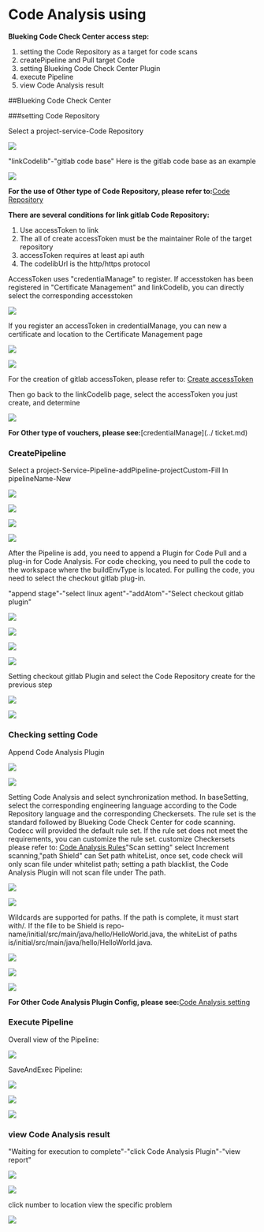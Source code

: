  # Code Analysis using 

**Blueking Code Check Center access step:**

 1. setting the Code Repository as a target for code scans 
 2. createPipeline and Pull target Code 
 3. setting Blueking Code Check Center Plugin 
 4. execute Pipeline 
 5. view Code Analysis result 

 ##Blueking Code Check Center 

 ###setting Code Repository 

 Select a project-service-Code Repository 

 ![](../../assets/image-20211130150523367.png) 

 "linkCodelib"-"gitlab code base" Here is the gitlab code base as an example 

 ![](../../assets/image-20211130150820135.png) 

**For the use of Other type of Code Repository, please refer to:**[Code Repository](../repo.md) 

**There are several conditions for link gitlab Code Repository:**

 1. Use accessToken to link 
 2. The all of create accessToken must be the maintainer Role of the target repository 
 3. accessToken requires at least api auth 
 4. The codelibUrl is the http/https protocol 

 AccessToken uses "credentialManage" to register. If accesstoken has been registered in "Certificate Management" and linkCodelib, you can directly select the corresponding accesstoken 

 ![](../../assets/image-20211130152201680.png) 

 If you register an accessToken in credentialManage, you can new a certificate and location to the Certificate Management page 

 ![](../../assets/image-20211130151014566.png) 

 ![](../../assets/image-20220301101202-KMSOc.png) 

 For the creation of gitlab accessToken, please refer to: [Create accessToken](https://docs.gitlab.com/ee/user/profile/personal\_access\_tokens.html) 

 Then go back to the linkCodelib page, select the accessToken you just create, and determine 

 ![](<../../assets/image-20220301101202-KMSOc (1).png>) 

**For Other type of vouchers, please see:**[credentialManage](../  ticket.md) 

 ### CreatePipeline 

 Select a project-Service-Pipeline-addPipeline-projectCustom-Fill In pipelineName-New 

 ![](../../assets/image-20211130154920245.png) 

 ![](../../assets/image-20211130165841421.png) 

 ![](../../assets/image-20211130165902933.png) 

 ![](../../assets/image-20211130165925767.png) 

 After the Pipeline is add, you need to append a Plugin for Code Pull and a plug-in for Code Analysis. For code checking, you need to pull the code to the workspace where the buildEnvType is located. For pulling the code, you need to select the checkout gitlab plug-in. 

 "append stage"-"select linux agent"-"addAtom"-"Select checkout gitlab plugin" 

 ![](../../assets/image-20211130170413760.png) 

 ![](../../assets/image-20211130170418114.png) 

 ![](../../assets/image-20211130170455067.png) 

 ![](../../assets/image-20211130170624022.png) 

 Setting checkout gitlab Plugin and select the Code Repository create for the previous step 

 ![](../../assets/image-20211130171740802.png) 

 ![](../../assets/image-20211130171852028.png) 

 ### Checking setting Code 

 Append Code Analysis Plugin 

 ![](../../assets/image-20211130172838584.png) 

 ![](../../assets/image-20211130172345727.png) 

 Setting Code Analysis and select synchronization method. In baseSetting, select the corresponding engineering language according to the Code Repository language and the corresponding Checkersets. The rule set is the standard followed by Blueking Code Check Center for code scanning. Codecc will provided the default rule set. If the rule set does not meet the requirements, you can customize the rule set.  customize Checkersets please refer to: [Code Analysis Rules](codecc-ruleset.md)"Scan setting" select Increment scanning,"path Shield" can Set path whiteList, once set, code check will only scan file under whitelist path; setting a path blacklist, the Code Analysis Plugin will not scan file under The path. 

 ![](../../assets/image-20211130173035272.png) 

 ![](../../assets/image-20211201155909271.png) 

 Wildcards are supported for paths. If the path is complete, it must start with/. If the file to be Shield is repo-name/initial/src/main/java/hello/HelloWorld.java, the whiteList of paths is/initial/src/main/java/hello/HelloWorld.java. 

 ![](../../assets/image-20211201155839048.png) 

 ![](../../assets/image-20211130173112283.png) 

 ![](../../assets/image-20211130173116075.png) 

**For Other Code Analysis Plugin Config, please see:**[Code Analysis setting](codecc-config.md) 

 ### Execute Pipeline 

 Overall view of the Pipeline: 

 ![](../../assets/image-20211130195514541.png) 

 SaveAndExec Pipeline: 

 ![](../../assets/image-20211130195335957.png) 

 ![](../../assets/image-20211130195551682.png) 

 ![](../../assets/image-20211130195617959.png) 

 ### view Code Analysis result 

 "Waiting for execution to complete"-"click Code Analysis Plugin"-"view report" 

 ![](../../assets/image-20211201150104628.png) 

 ![](../../assets/image-20211201150100160.png) 

 click number to location view the specific problem 

 ![](../../assets/image-20211201151908164.png) 